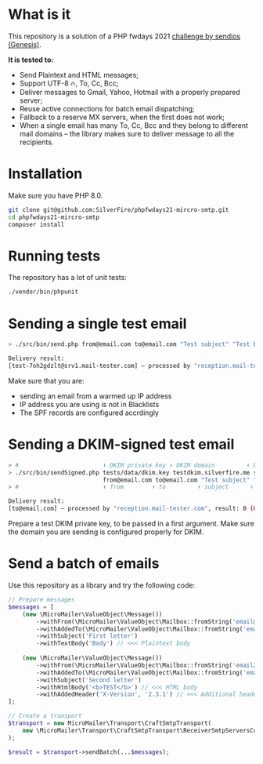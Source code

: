 # What is it

This repository is a solution of a PHP fwdays 2021 [challenge by sendios (Genesis)](https://php_fwdays21_prize.tilda.ws/).

**It is tested to:**
- Send Plaintext and HTML messages;
- Support UTF-8 🔥, To, Cc, Bcc;
- Deliver messages to Gmail, Yahoo, Hotmail with a properly prepared server;
- Reuse active connections for batch email dispatching;
- Fallback to a reserve MX servers, when the first does not work;
- When a single email has many To, Cc, Bcc and they belong to different mail domains – the library makes
sure to deliver message to all the recipients.

# Installation

Make sure you have PHP 8.0.

```bash
git clone git@github.com:SilverFire/phpfwdays21-mircro-smtp.git
cd phpfwdays21-mircro-smtp
composer install
```

# Running tests

The repository has a lot of unit tests:

```bash
./vendor/bin/phpunit
```

# Sending a single test email

```bash
> ./src/bin/send.php from@email.com to@email.com "Test subject" "Test Body"

Delivery result: 
[test-7oh2gdzlt@srv1.mail-tester.com] – processed by "reception.mail-tester.com", result: 0 (OK)
```

Make sure that you are:
- sending an email from a warmed up IP address
- IP address you are using is not in Blacklists 
- The SPF records are configured accrdingly

# Sending a DKIM-signed test email

```bash
> #                        ⬇ DKIM private key ⬇ DKIM domain         ⬇ DKIM selector
> ./src/bin/sendSigned.php tests/data/dkim.key testdkim.silverfire.me silverfire \
                           from@email.com to@email.com "Test subject" "Test Body"
> #                        ⬆ from        ⬆ to         ⬆ subject      ⬆ text body

Delivery result: 
[to@email.com] – processed by "reception.mail-tester.com", result: 0 (OK)
```

Prepare a test DKIM private key, to be passed in a first argument.
Make sure the domain you are sending is configured properly for DKIM.

# Send a batch of emails

Use this repository as a library and try the following code:

```php
// Prepare messages
$messages = [
    (new \MicroMailer\ValueObject\Message())
        ->withFrom(\MicroMailer\ValueObject\Mailbox::fromString('email@test.com'))
        ->withAddedTo(\MicroMailer\ValueObject\Mailbox::fromString('email2@test.com'))
        ->withSubject('First letter')
        ->withTextBody('Body') // <<< Plaintext body
        
    (new \MicroMailer\ValueObject\Message())
        ->withFrom(\MicroMailer\ValueObject\Mailbox::fromString('email2@test.com'))
        ->withAddedTo(\MicroMailer\ValueObject\Mailbox::fromString('email3@test.com'))
        ->withSubject('Second letter')
        ->withHtmlBody('<b>TEST</b>') // <<< HTML body
        ->withAddedHeader('X-Version', '2.3.1') // <<< Additional headers
];

// Create a transport
$transport = new MicroMailer\Transport\CraftSmtpTransport(
    new \MicroMailer\Transport\CraftSmtpTransport\ReceiverSmtpServersCollector()
);

$result = $transport->sendBatch(...$messages);
```

